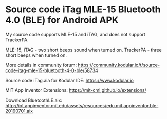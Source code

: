 # Source code iTag MLE-15 Bluetooth 4.0 (BLE) for Android APK

My source code supports MLE-15 and iTAG, and does not support TrackerPA.

MLE-15, iTAG - two short beeps sound when turned on.
TrackerPA - three short beeps when turned on.

More details in community forum:
https://community.kodular.io/t/source-code-itag-mle-15-bluetooth-4-0-ble/58734

Source code iTag.aia for Kodular IDE:
https://www.kodular.io

MIT App Inventor Extensions:
https://mit-cml.github.io/extensions/

Download BluetoothLE.aix:
http://iot.appinventor.mit.edu/assets/resources/edu.mit.appinventor.ble-20190701.aix
